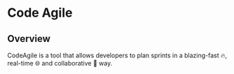 # Code Agile

## Overview
CodeAgile is a tool that allows developers to plan sprints in a blazing-fast 🔥, real-time 🌐 and collaborative 👐 way.